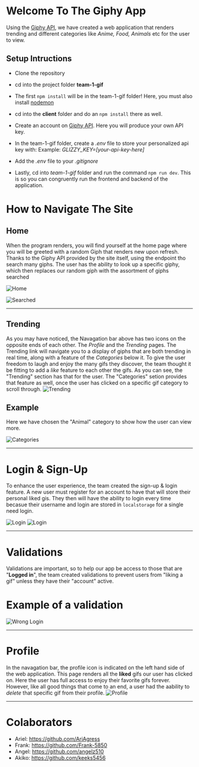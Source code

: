 # Welcome To The Giphy App

Using the [Giphy API](https://developers.giphy.com/), we have created a web application that renders trending and different categories like _Anime, Food, Animals_ etc for the user to view.

## Setup Intructions

- Clone the repository

- cd into the project folder **team-1-gif**

- The first `npm install` will be in the team-1-gif folder! Here, you must also install [nodemon](https://www.npmjs.com/package/nodemon)

- cd into the **client** folder and do an `npm install` there as well.

- Create an account on [Giphy API](https://developers.giphy.com/). Here you will produce your own API key.

- In the team-1-gif folder, create a _.env_ file to store your personalized api key with: Example: _GLIZZY_KEY=[your-api-key-here]_

- Add the _.env_ file to your _.gitignore_

- Lastly, cd into _team-1-gif_ folder and run the command `npm run dev`. This is so you can congruently run the frontend and backend of the application.

# How to Navigate The Site

## Home

When the program renders, you will find yourself at the home page where you will be greeted with a random Giph that renders new upon refresh. Thanks to the Giphy API provided by the site itself, using the endpoint tho search many giphs. The user has the ability to look up a specific giphy, which then replaces our random giph with the assortment of giphs searched

![Home](/images/HomePage.png)


![Searched](/images/HomePageSearched.png)

_____

## Trending
As you may have noticed, the Navagation bar above has two icons on the opposite ends of each other. The _Profile_ and the _Trending_ pages. The Trending link will navigate you to a display of giphs that are both trending in real time, along with a feature of the _Categories_ below it. To give the user freedom to laugh and enjoy the many gifs they discover, the team thought it be fitting to add a _like_ feature to each other the gifs. As you can see, the "Trending" section has that for the user. The "Categories" setion provides that feature as well, once the user has clicked on a specific gif category to scroll through. 
![Trending](/images/TrendingPage.png)

## Example
Here we have chosen the "Animal" category to show how the user can view more.

![Categories](/images/TrendingPageCategories.png)
____

# Login & Sign-Up
To enhance the user experience, the team created the sign-up & login feature. A new user must register for an account to have that will store their personal liked gis. They then will have the ability to login every time becasue their username and login are stored in `localstorage` for a single need login.


![Login](/images/RegisterLogin.png)
![Login](/images/SignUp.png)
___

# Validations
Validations are important, so to help our app be access to those that are "**Logged in**", the team created validations to prevent users from "liking a gif" unless they have their "account" active.

# Example of a validation
![Wrong Login](/images/LoginWrong.png)

___
# Profile
In the navagation bar, the profile icon is indicated on the left hand side of the web application. This page renders all the **liked** gifs our user has clicked on. Here the user has full access to enjoy their favorite gifs forever. However, like all good things that come to an end, a user had the aability to *delete* that specific gif from their profile.
![Profile](/images/ProfilePage.png)

___
# Colaborators 
- Ariel: https://github.com/AriAgress
- Frank: https://github.com/Frank-5850
- Angel: https://github.com/angelz510
- Akiko: https://github.com/keeks5456

